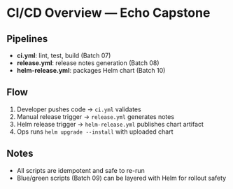 # CI/CD Overview — Echo Capstone

## Pipelines
- **ci.yml**: lint, test, build (Batch 07)
- **release.yml**: release notes generation (Batch 08)
- **helm-release.yml**: packages Helm chart (Batch 10)

## Flow
1. Developer pushes code → `ci.yml` validates
2. Manual release trigger → `release.yml` generates notes
3. Helm release trigger → `helm-release.yml` publishes chart artifact
4. Ops runs `helm upgrade --install` with uploaded chart

## Notes
- All scripts are idempotent and safe to re-run
- Blue/green scripts (Batch 09) can be layered with Helm for rollout safety
